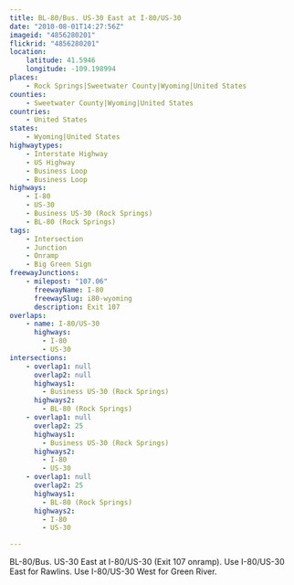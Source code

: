 ```yaml
---
title: BL-80/Bus. US-30 East at I-80/US-30
date: "2010-08-01T14:27:56Z"
imageid: "4856280201"
flickrid: "4856280201"
location:
    latitude: 41.5946
    longitude: -109.198994
places:
    - Rock Springs|Sweetwater County|Wyoming|United States
counties:
    - Sweetwater County|Wyoming|United States
countries:
    - United States
states:
    - Wyoming|United States
highwaytypes:
    - Interstate Highway
    - US Highway
    - Business Loop
    - Business Loop
highways:
    - I-80
    - US-30
    - Business US-30 (Rock Springs)
    - BL-80 (Rock Springs)
tags:
    - Intersection
    - Junction
    - Onramp
    - Big Green Sign
freewayJunctions:
    - milepost: "107.06"
      freewayName: I-80
      freewaySlug: i80-wyoming
      description: Exit 107
overlaps:
    - name: I-80/US-30
      highways:
        - I-80
        - US-30
intersections:
    - overlap1: null
      overlap2: null
      highways1:
        - Business US-30 (Rock Springs)
      highways2:
        - BL-80 (Rock Springs)
    - overlap1: null
      overlap2: 25
      highways1:
        - Business US-30 (Rock Springs)
      highways2:
        - I-80
        - US-30
    - overlap1: null
      overlap2: 25
      highways1:
        - BL-80 (Rock Springs)
      highways2:
        - I-80
        - US-30

---
```

BL-80/Bus. US-30 East at I-80/US-30 (Exit 107 onramp).  Use I-80/US-30 East for Rawlins.  Use I-80/US-30 West for Green River.